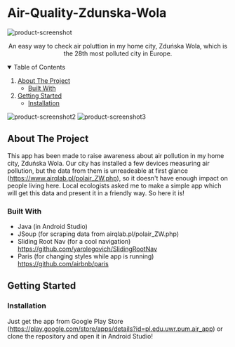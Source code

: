 # Air-Quality-Zdunska-Wola
![product-screenshot](https://i.imgur.com/0n83l9f.jpg)


  <p align="center">
    An easy way to check air poluttion in my home city, Zduńska Wola, which is the 28th most polluted city in Europe.</p>



<!-- TABLE OF CONTENTS -->
<details open="open">
  <summary>Table of Contents</summary>
  <ol>
    <li>
      <a href="#about-the-project">About The Project</a>
      <ul>
        <li><a href="#built-with">Built With</a></li>
      </ul>
    </li>
    <li>
      <a href="#getting-started">Getting Started</a>
      <ul>
        <li><a href="#installation">Installation</a></li>
      </ul>
    </li>
  </ol>
</details>


![product-screenshot2](https://i.imgur.com/gaRofVY.png)
![product-screenshot3](https://i.imgur.com/bQtBqQj.png)
<!-- ABOUT THE PROJECT -->
## About The Project


This app has been made to raise awareness about air pollution in my home city, Zduńska Wola. 
Our city has installed a few devices measuring air pollution, but the data from them is unreadeable at first glance (https://www.airqlab.pl/polair_ZW.php), so it doesn't have enough impact on people living here.
Local ecologists asked me to make a simple app which will get this data and present it in a friendly way. So here it is!


### Built With


* Java (in Android Studio)
* JSoup (for scraping data from airqlab.pl/polair_ZW.php)
* Sliding Root Nav (for a cool navigation) https://github.com/yarolegovich/SlidingRootNav
* Paris (for changing styles while app is running) https://github.com/airbnb/paris


<!-- GETTING STARTED -->
## Getting Started


### Installation

Just get the app from Google Play Store (https://play.google.com/store/apps/details?id=pl.edu.uwr.pum.air_app) or clone the repository and open it in Android Studio!





